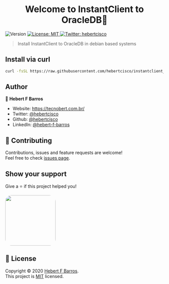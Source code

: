 <h1 align="center">Welcome to InstantClient to OracleDB👋</h1>
<p>
  <img alt="Version" src="https://img.shields.io/badge/version-0.1.0-blue.svg?cacheSeconds=2592000" />
  <a href="LICENSE" target="_blank">
    <img alt="License: MIT" src="https://img.shields.io/badge/License-MIT-yellow.svg" />
  </a>
  <a href="https://twitter.com/hebertcisco" target="_blank">
    <img alt="Twitter: hebertcisco" src="https://img.shields.io/twitter/follow/hebertcisco.svg?style=social" />
  </a>
</p>

> Install InstantClient to OracleDB in debian based systems

## Install via curl

```sh
curl -fsSL https://raw.githubusercontent.com/hebertcisco/instantclient_oracledb/master/install.sh | sh
```

## Author

👤 **Hebert F Barros**

- Website: https://tecnobert.com.br/
- Twitter: [@hebertcisco](https://twitter.com/hebertcisco)
- Github: [@hebertcisco](https://github.com/hebertcisco)
- LinkedIn: [@hebert-f-barros](https://linkedin.com/in/hebert-f-barros)

## 🤝 Contributing

Contributions, issues and feature requests are welcome!<br />Feel free to check [issues page](issues).

## Show your support

Give a ⭐️ if this project helped you!

<a  href="https://www.patreon.com/hebertfbarros">
  <img style="border-radius:20px;" src="https://c5.patreon.com/external/logo/become_a_patron_button@2x.png" width="160">
</a>

## 📝 License

Copyright © 2020 [Hebert F Barros](https://github.com/hebertcisco).<br />
This project is [MIT](LICENSE) licensed.
